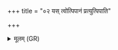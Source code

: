 +++
title = "०२ यस् त्वोत्पिपानं प्रत्युत्पिपाति"

+++
<details><summary>मूलम् (GR)</summary>

यस् त्वोत्पिपानं प्रत्युत्पिपाति  
यस् त्वा सजातो विरिफात्य् अन्तितः ।  
इन्द्रस् तं योक्त्रे अधमे युनक्तु +++(Bhatt. adhi me)+++  
तस्मै (…) ॥ +++(see 1def)+++
</details>